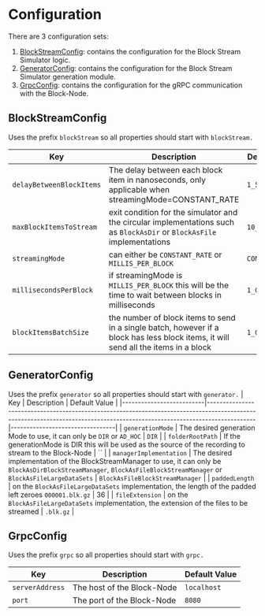 # Configuration

There are 3 configuration sets:
1. [BlockStreamConfig](#blockstreamconfig): contains the configuration for the Block Stream Simulator logic.
1. [GeneratorConfig](#generatorconfig): contains the configuration for the Block Stream Simulator generation module.
1. [GrpcConfig](#grpcconfig): contains the configuration for the gRPC communication with the Block-Node.

## BlockStreamConfig
Uses the prefix `blockStream` so all properties should start with `blockStream.`

| Key                       | Description                                                                                                                         | Default Value   |
|---------------------------|-------------------------------------------------------------------------------------------------------------------------------------|-----------------|
| `delayBetweenBlockItems`  | The delay between each block item in nanoseconds, only applicable when streamingMode=CONSTANT_RATE                                  | `1_500_000`     |
| `maxBlockItemsToStream`   | exit condition for the simulator and the circular implementations such as `BlockAsDir` or `BlockAsFile` implementations             | `10_000`        |
| `streamingMode`           | can either be `CONSTANT_RATE` or `MILLIS_PER_BLOCK`                                                                                 | `CONSTANT_RATE` |
| `millisecondsPerBlock`    | if streamingMode is `MILLIS_PER_BLOCK` this will be the time to wait between blocks in milliseconds                                 | `1_000`         |
| `blockItemsBatchSize`     | the number of block items to send in a single batch, however if a block has less block items, it will send all the items in a block | `1_000`         |

## GeneratorConfig
Uses the prefix `generator` so all properties should start with `generator.`
| Key                      | Description                                                                                                                                                               | Default Value                   |
|--------------------------|---------------------------------------------------------------------------------------------------------------------------------------------------------------------------|---------------------------------|
| `generationMode`         | The desired generation Mode to use, it can only be `DIR` or `AD_HOC`                                                                                                      | `DIR`                           |
| `folderRootPath`         | If the generationMode is DIR this will be used as the source of the recording to stream to the Block-Node                                                                 | ``                              |
| `managerImplementation`  | The desired implementation of the BlockStreamManager to use, it can only be `BlockAsDirBlockStreamManager`, `BlockAsFileBlockStreamManager` or `BlockAsFileLargeDataSets` | `BlockAsFileBlockStreamManager` |
| `paddedLength`           | on the `BlockAsFileLargeDataSets` implementation, the length of the padded left zeroes `000001.blk.gz`                                                                    | 36                              |
| `fileExtension`          | on the `BlockAsFileLargeDataSets` implementation, the extension of the files to be streamed                                                                               | `.blk.gz`                       |

## GrpcConfig
Uses the prefix `grpc` so all properties should start with `grpc.`

| Key             | Description                | Default Value |
|-----------------|----------------------------|---------------|
| `serverAddress` | The host of the Block-Node | `localhost`   |
| `port`          | The port of the Block-Node | `8080`        |
